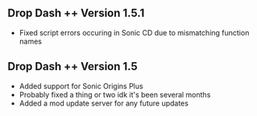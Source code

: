 ## Drop Dash ++ Version 1.5.1
- Fixed script errors occuring in Sonic CD due to mismatching function names

## Drop Dash ++ Version 1.5
- Added support for Sonic Origins Plus
- Probably fixed a thing or two idk it's been several months
- Added a mod update server for any future updates